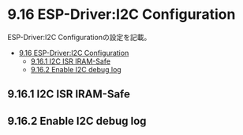 # 9.16 ESP-Driver:I2C Configuration
ESP-Driver:I2C Configurationの設定を記載。

- [9.16 ESP-Driver:I2C Configuration](#916-esp-driveri2c-configuration)
  - [9.16.1 I2C ISR IRAM-Safe](#9161-i2c-isr-iram-safe)
  - [9.16.2 Enable I2C debug log](#9162-enable-i2c-debug-log)

## 9.16.1 I2C ISR IRAM-Safe
## 9.16.2 Enable I2C debug log
